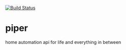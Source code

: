 [![Build Status](https://travis-ci.org/phouse512/piper.svg?branch=master)](https://travis-ci.org/phouse512/piper)

piper
=====

home automation api for life and everything in between
